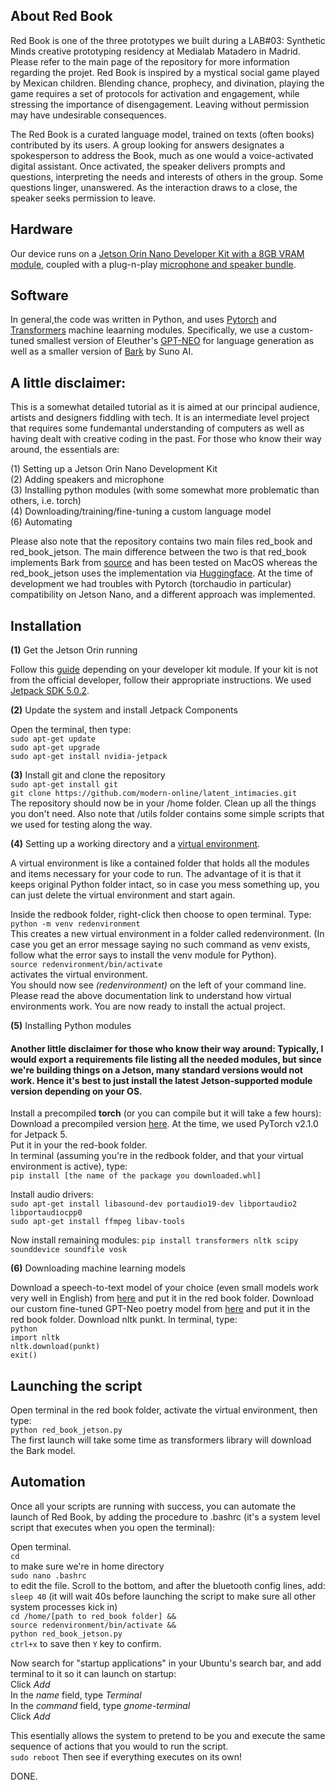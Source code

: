 ## About Red Book

Red Book is one of the three prototypes we built during a LAB#03: Synthetic Minds creative prototyping residency at Medialab Matadero in Madrid. Please refer to the main page of the repository for more information regarding the projet. Red Book is inspired by a mystical social game played by Mexican children. Blending chance, prophecy, and divination, playing the game requires a set of protocols for activation and engagement, while stressing the importance of disengagement. Leaving without permission may have undesirable consequences.

The Red Book is a curated language model, trained on texts (often books) contributed by its users. A group looking for answers designates a spokesperson to address the Book, much as one would a voice-activated digital assistant. Once activated, the speaker delivers prompts and questions, interpreting the needs and interests of others in the group. Some questions linger, unanswered. As the interaction draws to a close, the speaker seeks permission to leave.

## Hardware

Our device runs on a [Jetson Orin Nano Developer Kit with a 8GB VRAM module](https://developer.nvidia.com/embedded/learn/get-started-jetson-orin-nano-devkit), coupled with a plug-n-play [microphone and speaker bundle](https://www.waveshare.com/usb-to-audio.htm).

## Software

In general,the code was written in Python, and uses [Pytorch](https://pytorch.org/) and [Transformers](https://huggingface.co/docs/transformers/en/index) machine leaarning modules. Specifically, we use a custom-tuned smallest version of Eleuther's [GPT-NEO](https://huggingface.co/docs/transformers/en/model_doc/gpt_neo) for language generation as well as a smaller version of [Bark](https://huggingface.co/docs/transformers/en/model_doc/bark) by Suno AI.   

## A little disclaimer: 
This is a somewhat detailed tutorial as it is aimed at our principal audience, artists and designers fiddling with tech. It is an intermediate level project that requires some fundemantal understanding of computers as well as having dealt with creative coding in the past. For those who know their way around, the essentials are:

(1) Setting up a Jetson Orin Nano Development Kit  
(2) Adding speakers and microphone  
(3) Installing python modules (with some somewhat more problematic than others, i.e. torch)   
(4) Downloading/training/fine-tuning a custom language model  
(6) Automating  

Please also note that the repository contains two main files red_book and red_book_jetson. The main difference between the two is that red_book implements Bark from [source](https://github.com/suno-ai/bark) and has been tested on MacOS whereas the red_book_jetson uses the implementation via [Huggingface](https://huggingface.co/docs/transformers/en/model_doc/bark). At the time of development we had troubles with Pytorch (torchaudio in particular) compatibility on Jetson Nano, and a different approach was implemented.  

## Installation

**(1)** Get the Jetson Orin running 

Follow this [guide](https://developer.nvidia.com/embedded/learn/get-started-jetson-orin-nano-devkit#prepare) depending on your developer kit module. If your kit is not from the official developer, follow their appropriate instructions. We used [Jetpack SDK 5.0.2](https://developer.nvidia.com/embedded/jetpack-sdk-502). 

**(2)**  Update the system and install Jetpack Components  

Open the terminal, then type:  
```sudo apt-get update```  
```sudo apt-get upgrade```  
```sudo apt-get install nvidia-jetpack```  

**(3)**  Install git and clone the repository  
```sudo apt-get install git```  
```git clone https://github.com/modern-online/latent_intimacies.git```  
The repository should now be in your /home folder. Clean up all the things you don't need. Also note that /utils folder contains some simple scripts that we used for testing along the way. 

**(4)** Setting up a working directory and a [virtual environment](https://docs.python.org/3/library/venv.html). 

A virtual environment is like a contained folder that holds all the modules and items necessary for your code to run. The advantage of it is that it keeps original Python folder intact, so in case you mess something up, you can just delete the virtual environment and start again. 

Inside the redbook folder, right-click then choose to open terminal. Type:  
```python -m venv redenvironment```  
This creates a new virtual environment in a folder called redenvironment. (In case you get an error message saying no such command as venv exists, follow what the error says to install the venv module for Python).   
```source redenvironment/bin/activate```  
activates the virtual environment.   
You should now see <em>(redenvironment)</em> on the left of your command line. Please read the above documentation link to understand how virtual environments work. You are now ready to install the actual project. 

**(5)** Installing Python modules

#### Another little disclaimer for those who know their way around: Typically, I would export a requirements file listing all the needed modules, but since we're building things on a Jetson, many standard versions would not work. Hence it's best to just install the latest Jetson-supported module version depending on your OS.

Install a precompiled **torch** (or you can compile but it will take a few hours):  
Download a precompiled version [here](https://forums.developer.nvidia.com/t/pytorch-for-jetson/72048). At the time, we used PyTorch v2.1.0 for Jetpack 5.  
Put it in your the red-book folder.   
In terminal (assuming you're in the redbook folder, and that your virtual environment is active), type:  
```pip install [the name of the package you downloaded.whl]```  

Install audio drivers:  
```sudo apt-get install libasound-dev portaudio19-dev libportaudio2 libportaudiocpp0```  
```sudo apt-get install ffmpeg libav-tools```  

Now install remaining modules:
``` pip install transformers nltk scipy sounddevice soundfile vosk ```  

**(6)** Downloading machine learning models  

Download a speech-to-text model of your choice (even small models work very well in English) from [here](https://alphacephei.com/vosk/models) and put it in the red book folder. 
Download our custom fine-tuned GPT-Neo poetry model from [here](https://drive.google.com/file/d/1xbaOWP6rkfdtG4b-nqnbasEudCUlT1KE/view?usp=sharing) and put it in the red book folder.
Download nltk punkt. In terminal, type:  
```python```  
```import nltk```  
```nltk.download(punkt)```   
```exit()```  

## Launching the script

Open terminal in the red book folder, activate the virtual environment, then type:   
```python red_book_jetson.py```   
The first launch will take some time as transformers library will download the Bark model. 

## Automation 

Once all your scripts are running with success, you can automate the launch of Red Book, by adding the procedure to .bashrc (it's a system level script that executes when you open the terminal): 

Open terminal.  
```cd```  
to make sure we're in home directory  
```sudo nano .bashrc```   
to edit the file. Scroll to the bottom, and after the bluetooth config lines, add:  
```sleep 40```  (it will wait 40s before launching the script to make sure all other system processes kick in)  
```cd /home/[path to red_book folder] &&```  
```source redenvironment/bin/activate &&```  
```python red_book_jetson.py```  
```ctrl+x``` to save then ```Y``` key to confirm.   

Now search for "startup applications" in your Ubuntu's search bar, and add terminal to it so it can launch on startup:  
Click <em>Add</em>  
In the <em>name</em> field, type <em>Terminal</em>  
In the <em>command</em> field, type <em>gnome-terminal</em>  
Click <em>Add</em> 

This esentially allows the system to pretend to be you and execute the same sequence of actions that you would to run the script.  
```sudo reboot```
Then see if everything executes on its own!  

DONE.




